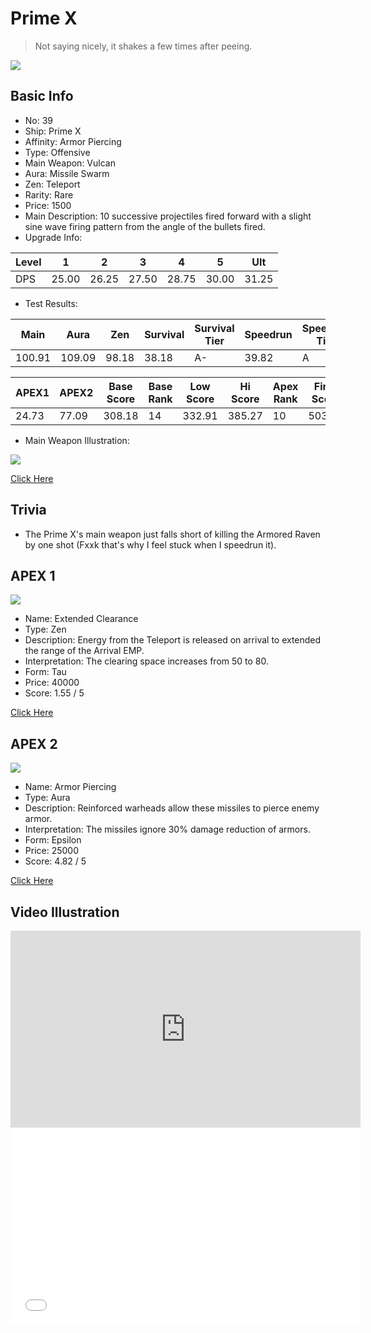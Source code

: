 # Prime X

> Not saying nicely, it shakes a few times after peeing.

<img src="/ships/ship_39.png" style={{zoom:1}}/>

## Basic Info

- No: 39
- Ship: Prime X
- Affinity: Armor Piercing
- Type: Offensive
- Main Weapon: Vulcan
- Aura: Missile Swarm
- Zen: Teleport
- Rarity: Rare
- Price: 1500
- Main Description: 10 successive projectiles fired forward with a slight sine wave firing pattern from the angle of the bullets fired.
- Upgrade Info: 

| Level | 1 | 2 | 3 | 4 | 5 | Ult |
|--|--|--|--|--|--|--|
| DPS | 25.00 | 26.25 | 27.50 | 28.75 | 30.00 | 31.25 |

- Test Results: 

| Main | Aura | Zen | Survival | Survival Tier | Speedrun | Speedrun Tier | Fun | Fun Tier |
|--|--|--|--|--|--|--|--|--|
| 100.91 | 109.09 | 98.18 | 38.18 | A- | 39.82 | A | 39.82 | A |

| APEX1 | APEX2 | Base Score | Base Rank | Low Score | Hi Score | Apex Rank | Final Score | FinalRank |
|--|--|--|--|--|--|--|--|--|
| 24.73 | 77.09 | 308.18 | 14 | 332.91 | 385.27 | 10 | 503.09 | 11 |

- Main Weapon Illustration:

<img src="/illustration/main_39.gif" style={{zoom:1}}/>

[Click Here](https://gamefaqs.gamespot.com/iphone/193681-phoenix-ii/faqs/76704/ship-details-part-4#prime-x)

## Trivia

- The Prime X's main weapon just falls short of killing the Armored Raven by one shot (Fxxk that's why I feel stuck when I speedrun it).

## APEX 1

<img src="/ships/ship_39_apex_1.png" style={{zoom:1}}/>

- Name: Extended Clearance
- Type: Zen
- Description: Energy from the Teleport is released on arrival to extended the range of the Arrival EMP.
- Interpretation: The clearing space increases from 50 to 80.
- Form: Tau
- Price: 40000
- Score: 1.55 / 5

[Click Here](https://gamefaqs.gamespot.com/iphone/193681-phoenix-ii/faqs/76704/ship-details-part-4#tau-teleport-extended-clearance-c40000)

## APEX 2

<img src="/ships/ship_39_apex_2.png" style={{zoom:1}}/>

- Name: Armor Piercing
- Type: Aura
- Description: Reinforced warheads allow these missiles to pierce enemy armor.
- Interpretation: The missiles ignore 30% damage reduction of armors.
- Form: Epsilon
- Price: 25000
- Score: 4.82 / 5

[Click Here](https://gamefaqs.gamespot.com/iphone/193681-phoenix-ii/faqs/76704/ship-details-part-4#epsilon-ms-armor-piercing-c25000)

## Video Illustration

<iframe width="560" height="315" src="https://www.youtube.com/embed/KUk1eEm1KLo?si=KJxy-dK3uHPX0cba" title="YouTube video player" frameborder="0" allow="accelerometer; autoplay; clipboard-write; encrypted-media; gyroscope; picture-in-picture; web-share" referrerpolicy="strict-origin-when-cross-origin" allowfullscreen></iframe>

<br/>

<iframe width="560" height="315" src="//player.bilibili.com/player.html?aid=272754431&bvid=BV1iF411d7A4&cid=1177613429&p=1&autoplay=false" scrolling="no" border="0" frameborder="no" allow="accelerometer; autoplay; clipboard-write; encrypted-media; gyroscope; picture-in-picture; web-share" framespacing="0" allowfullscreen="true"> </iframe>
